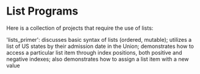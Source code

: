 # List Programs

Here is a collection of projects that require the use of lists:

'lists_primer': discusses basic syntax of lists (ordered, mutable); utilizes a list of US states by their admission date in the Union; demonstrates how to access a particular list item through index positions, both positive and negative indexes; also demonstrates how to assign a list item with a new value
